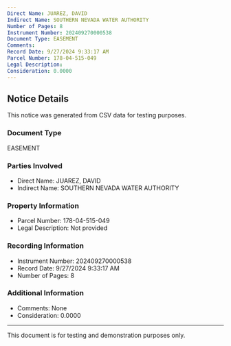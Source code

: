 ```yaml
---
Direct Name: JUAREZ, DAVID
Indirect Name: SOUTHERN NEVADA WATER AUTHORITY
Number of Pages: 8
Instrument Number: 202409270000538
Document Type: EASEMENT
Comments: 
Record Date: 9/27/2024 9:33:17 AM
Parcel Number: 178-04-515-049
Legal Description: 
Consideration: 0.0000
---
```


## Notice Details

This notice was generated from CSV data for testing purposes.

### Document Type
EASEMENT

### Parties Involved
- Direct Name: JUAREZ, DAVID
- Indirect Name: SOUTHERN NEVADA WATER AUTHORITY

### Property Information
- Parcel Number: 178-04-515-049
- Legal Description: Not provided

### Recording Information
- Instrument Number: 202409270000538
- Record Date: 9/27/2024 9:33:17 AM
- Number of Pages: 8

### Additional Information
- Comments: None
- Consideration: 0.0000

---

This document is for testing and demonstration purposes only.
